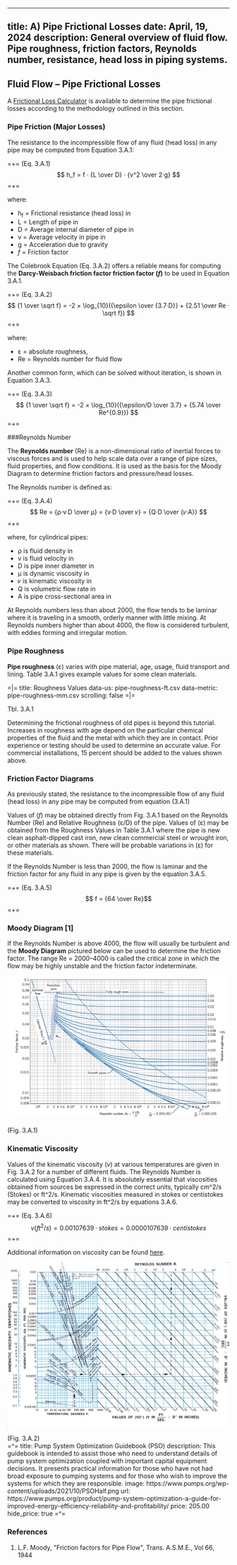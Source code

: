 -----
title:  A) Pipe Frictional Losses
date: April, 19, 2024
description: General overview of fluid flow. Pipe roughness, friction factors, Reynolds number, resistance, head loss in piping systems.
-----

## Fluid Flow – Pipe Frictional Losses 

A <a href="/tools/frictional-losses.html" target="_blank">Frictional Loss Calculator</a> is available to determine the pipe frictional losses according to the methodology outlined in this section.

### Pipe Friction (Major Losses)

The resistance to the incompressible flow of any fluid (head loss) in any pipe may be computed from Equation 3.A.1:

=+=
<span class= equation-label >(Eq. 3.A.1)</span>
$$ h_f = f · {L \over D} · {v^2 \over 2·g} $$ 
=+=

where:

- h<sub>f</sub> = Frictional resistance (head loss) in <units us = "feet of fluid" metric = "meters of fluid"/>
- L = Length of pipe in <units us = "feet" metric = "meters"/>
- D = Average internal diameter of pipe in <units us = "feet" metric = "meters"/>
- v = Average velocity in pipe in <units us = "feet/second" metric = "meters/second"/>
- g = Acceleration due to gravity <units us = "in feet/second/second. Hereafter, the value 32.2 ft/s^2^ for sea level and 45 degrees latitude will be used." metric = "in meters/second/second. Hereafter, the value 9.81 m/s^2^ for sea level and 45 degrees latitude will be used."/>
- *f* = Friction factor

The Colebrook Equation (Eq. 3.A.2) offers a reliable means for computing the **Darcy-Weisbach friction factor friction factor (*f*)** to be used in Equation 3.A.1.

=+=
<span class= equation-label >(Eq. 3.A.2)</span>
$$ {1 \over \sqrt f} = -2 × \log_{10}({\epsilon \over {3.7·D}} + {2.51 \over Re · \sqrt f}) $$
=+=

where:

- ε = absolute roughness, <units us = "ft" metric = "mm"/>
- Re = Reynolds number for fluid flow

Another common form, which can be solved without iteration, is shown in Equation 3.A.3.

=+=
<span class= equation-label >(Eq. 3.A.3)</span>
$$ {1 \over \sqrt f} = -2 × \log_{10}({\epsilon/D \over 3.7} + {5.74 \over Re^{0.9}}) $$
=+=

###Reynolds Number

The **Reynolds number** (Re) is a non-dimensional ratio of inertial forces to viscous forces and is used to help scale data over a range of pipe sizes,
fluid properties, and flow conditions. It is used as the basis for the Moody Diagram to determine friction factors and pressure/head losses.

The Reynolds number is defined as: 

=+=
<span class= equation-label >(Eq. 3.A.4)</span>
$$ Re = {ρ·v·D \over μ} = {v·D \over 𝜈} = {Q·D \over {𝜈·A}} $$
=+=

where, for cylindrical pipes:

- ρ is fluid density in <units us = "lbm/ft^3 " metric = "kg/m^3"/>
- v is fluid velocity in <units us = "ft/s" metric = "m/s"/>
- D is pipe inner diameter in <units us = "feet" metric = "meters"/>
- μ is dynamic viscosity in <units us = "lbf·s/ft^2" metric = "kg/(m·s)"/>
- 𝜈 is kinematic viscosity in <units us = "ft^2^/s" metric = "m^2^/s"/>
- Q is volumetric flow rate in <units us = "ft^3^/s" metric = "m^3^/s"/>
- A is pipe cross-sectional area in <units us = "ft^2 " metric = "m^2"/>

At Reynolds numbers less than about 2000, the flow tends to be laminar where it is traveling in a smooth, orderly manner with little mixing. At Reynolds numbers higher than about 4000, the flow is considered turbulent, with eddies forming and irregular motion.

### Pipe Roughness

**Pipe roughness** (ε) varies with pipe material, age, usage, fluid transport and lining. Table 3.A.1 gives example values for some clean materials.

=|=
title: Roughness Values
data-us: pipe-roughness-ft.csv
data-metric: pipe-roughness-mm.csv
scrolling: false
=|=
<div class="table-label">Tbl. 3.A.1</div>

Determining the frictional roughness of old pipes is beyond this tutorial. Increases in roughness with age depend on the particular chemical properties of the fluid and the metal with which they are in contact. Prior experience or testing should be used to determine an accurate value. For commercial installations, 15 percent should be added to the values shown above.

### Friction Factor Diagrams

As previously stated, the resistance to the incompressible flow of any fluid (head loss) in any pipe may be computed from equation (3.A.1)

Values of (*f*) may be obtained directly from Fig. 3.A.1 based on the Reynolds Number (Re) and Relative Roughness (ε/D) of the pipe. Values of (ε) may be obtained from the Roughness Values in Table 3.A.1 where the pipe is new clean asphalt-dipped cast iron, new clean commercial steel or wrought iron, or other materials as shown. There will be probable variations in (ε) for these materials.

If the Reynolds Number is less than 2000, the flow is laminar and the friction factor for any fluid in any pipe is given by the equation 3.A.5.

=+=
<span class= equation-label >(Eq. 3.A.5)</span>
$$ f = {64 \over Re}$$
=+=

### Moody Diagram [1]
If the Reynolds Number is above 4000, the flow will usually be turbulent and the **Moody Diagram** pictured below can be used to determine the friction factor. The range Re = 2000–4000 is called the critical zone in which the flow may be highly unstable and the friction factor indeterminate.

![](./images/moody-diagram-2.png "")
<div class="figure-label">(Fig. 3.A.1)</div>

### Kinematic Viscosity

Values of the kinematic viscosity (*v*) at various temperatures are given in Fig. 3.A.2 for a number of different fluids. The Reynolds Number is calculated using Equation 3.A.4. It is absolutely essential that viscosities obtained from sources be expressed in the correct units, typically cm^2/s (Stokes) or ft^2/s. Kinematic viscosities measured in stokes or centistokes may be converted to viscosity in ft^2/s by equations 3.A.6.

=+=
<span class= equation-label >(Eq. 3.A.6)</span>
$$v(ft^2/s) = 0.00107639 · stokes = 0.0000107639 · centistokes$$
=+=

Additional information on viscosity can be found <a href="/fluid-properties-II/viscosity.html" target="_blank">here</a>.

![](./images/Kinematic-Viscosity-Fluids.png "")
<div class="figure-label">(Fig. 3.A.2)</div>
=^=
title: Pump System Optimization Guidebook (PSO)
description: This guidebook is intended to assist those who need to understand details of pump system optimization coupled with important capital equipment decisions. It presents practical information for those who have not had broad exposure to pumping systems and for those who wish to improve the systems for which they are responsible.
image: https://www.pumps.org/wp-content/uploads/2021/10/PSOHalf.png
url: https://www.pumps.org/product/pump-system-optimization-a-guide-for-improved-energy-efficiency-reliability-and-profitability/
price: 205.00
hide_price: true
=^=

### References
1. L.F. Moody, "Friction factors for Pipe Flow", Trans. A.S.M.E., Vol 66, 1944